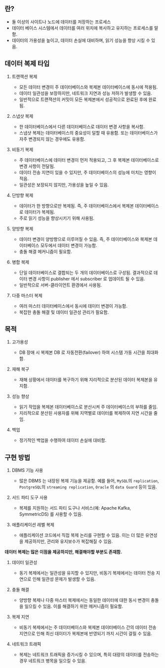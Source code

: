 ## 란?

* 둘 이상의 사이트나 노드에 데이터를 저장하는 프로세스
* 데이터 베이스 시스템에서 데이터를 여러 위치에 복사하고 유지하는 프로세스를 말함.
* 데이터의 가용성을 높이고, 데이터 손실에 대비하며, 읽기 성능을 향상 시킬 수 있음.

## 데이터 복제 타입

1. 트랜잭션 복제
	* 모든 데이터 변경이 주 데이터베이스와 복제본 데이터베이스에 동시에 적용됨.
	* 데이터 일관성을 보장하지만, 네트워크 지연과 성능 저하가 발생할 수 있음.
	* 일반적으로 트랜잭션의 커밋이 모든 복제본에서 성공적으로 완료된 후에 완료됨.

2. 스냅샷 복제
	* 한 데이터베이스에서 다른 데이터베이스로 데이터 변경 사항을 복사함.
	* 스냅샷 복제는 데이터베이스의 중요성이 덜할 때 유용함. 또는 데이터베이스가 자주 변경되지 않는 경우에도 유용함.

3. 비동기 복제
	* 주 데이터베이스에 데이터 변경이 먼저 적용되고, 그 후 복제본 데이터베이스로 변경 사항이 전달됨.
	* 데이터 전송 지연이 있을 수 있지만, 주 데이터베이스의 성능에 미치는 영향이 적음.
	* 일관성은 보장되지 않지만, 가용성을 높일 수 있음.

4. 단방향 복제
	* 데이터가 한 방향으로만 복제됨. 즉, 주 데이터베이스에서 복제본 데이터베이스로 데이터가 복제됨.
	* 주로 읽기 성능을 향상시키기 위해 사용됨.

5. 양방향 복제
	* 데이터 변경이 양방향으로 이루어질 수 있음. 즉, 주 데이터베이스와 복제본 데이터베이스 모두에서 데이터 변경이 가능함.
	* 충돌 해결 메커니즘이 필요함.

6. 병합 복제
	* 단일 데이터베이스로 결합되는 두 개의 데이터베이스로 구성됨. 결과적으로 데이터 변경 사항이 publisher 에서 subscriber 로 업데이트 될 수 있음.
	* 일반적으로 서버-클라이언트 환경에서 사용됨.

7. 다중 마스터 복제
	* 여러 마스터 데이터베이스에서 동시에 데이터 변경이 가능함.
	* 복잡한 충돌 해결 및 데이터 일관성 관리가 필요함.

## 목적

1. 고가용성
	* DB 장애 시 복제본 DB 로 자동전환(failover) 하여 시스템 가동 시간을 최대화 함.

2. 재해 복구
	* 재해 상황에서 데이터를 복구하기 위해 지리적으로 분산된 데이터 복제본을 유지함.

3. 성능 향상
	* 읽기 작업을 복제본 데이터베이스로 분산시켜 주 데이터베이스의 부하를 줄임.
	* 지리적으로 분산된 사용자를 위해 지역별로 데이터를 복제하여 지연 시간을 줄임.

4. 백업
	* 정기적인 백업을 수행하여 데이터 손실에 대비함.


## 구현 방법

1. DBMS 기능 사용
	* 많은 DBMS 는 내장된 복제 기능을 제공함. 예를 들어, `MySQL`의 `replication`, `PostgreSQL`의 `streaming replication`, `Oracle` 의 `data Guard` 등이 있음.

2. 서드 파티 도구 사용
	* 복제를 지원하는 서드 파티 도구나 서비스(예: Apache Kafka, SymmetricDS) 를 사용할 수 있음.

3. 애플리케이션 레벨 복제
	* 애플리케이션 코드에서 직접 복제 논리를 구현할 수 있음. 이는 더 많은 유연성을 제공하지만, 관리와 유지보수가 복잡해질 수 있음.


**데이터 복제는 많은 이점을 제공하지만, 해결해야할 부분도 존재함.**

1. 데이터 일관성
	* 동기 복제에서는 일관성을 유지할 수 있지만, 비동기 복제에서는 데이터 전송 지연으로 인해 일관성 문제가 발생할 수 있음.

2. 충돌 해결
	* 양방향 복제나 다중 마스터 복제에서는 동일한 데이터에 대한 동시 변경이 충돌을 일으킬 수 있음. 이를 해결하기 위한 메커니즘이 필요함.

3. 복제 지연
	* 비동기 복제에서는 주 데이터베이스와 복제본 데이터베이스 간의 데이터 전송 지연으로 인해 최신 데이터가 복제본에 반영되기 까지 시간이 걸릴 수 있음.

4. 네트워크 트래픽
	* 복제는 네트워크 트래픽을 증가시킬 수 있으며, 특히 대량의 데이터를 전송하는 경우 네트워크 병목을 일으킬 수 있음.

